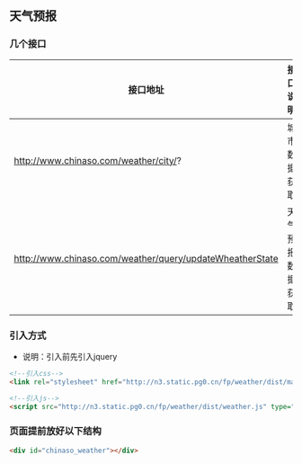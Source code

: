 ## 天气预报
### 几个接口
接口地址 | 接口说明 | 参数
--- | --- | ---
http://www.chinaso.com/weather/city/? | 城市数据获取 | 请求路径中的?为jsonp返回函数名，areaid：城市编码，如北京：110000
http://www.chinaso.com/weather/query/updateWheatherState | 天气预报数据获取 | city：城市编码，jsonpcallback：jsonp返回函数名

### 引入方式
* 说明：引入前先引入jquery
```html
<!--引入css-->
<link rel="stylesheet" href="http://n3.static.pg0.cn/fp/weather/dist/main.css">

<!--引入js-->
<script src="http://n3.static.pg0.cn/fp/weather/dist/weather.js" type="text/javascript"></script>
```
### 页面提前放好以下结构
```html
<div id="chinaso_weather"></div>
```

